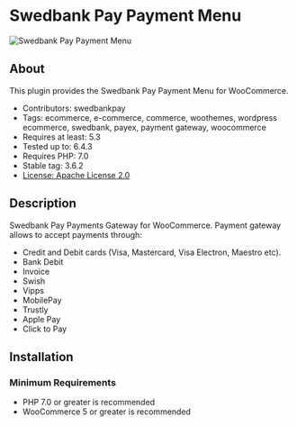 # Swedbank Pay Payment Menu

![Swedbank Pay Payment Menu][opengraph-image]

## About

This plugin provides the Swedbank Pay Payment Menu for WooCommerce.

* Contributors: swedbankpay
* Tags: ecommerce, e-commerce, commerce, woothemes, wordpress ecommerce, swedbank, payex, payment gateway, woocommerce
* Requires at least: 5.3
* Tested up to: 6.4.3
* Requires PHP: 7.0
* Stable tag: 3.6.2
* [License: Apache License 2.0](http://www.apache.org/licenses/LICENSE-2.0)

## Description

Swedbank Pay Payments Gateway for WooCommerce. Payment gateway allows to accept payments through:
* Credit and Debit cards (Visa, Mastercard, Visa Electron, Maestro etc).
* Bank Debit
* Invoice
* Swish
* Vipps
* MobilePay
* Trustly
* Apple Pay
* Click to Pay


## Installation

### Minimum Requirements

* PHP 7.0 or greater is recommended
* WooCommerce 5 or greater is recommended

[opengraph-image]: https://repository-images.githubusercontent.com/211837771/f4583f00-53ed-11ea-907a-6d8016202c25
